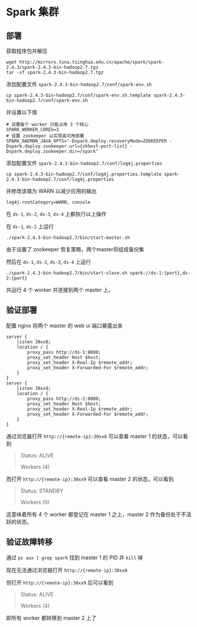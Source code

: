 # Spark 集群

## 部署

获取程序包并解压

```
wget http://mirrors.tuna.tsinghua.edu.cn/apache/spark/spark-2.4.3/spark-2.4.3-bin-hadoop2.7.tgz
tar -xf spark-2.4.3-bin-hadoop2.7.tgz
```

添加配置文件 `spark-2.4.3-bin-hadoop2.7/conf/spark-env.sh`

```
cp spark-2.4.3-bin-hadoop2.7/conf/spark-env.sh.template spark-2.4.3-bin-hadoop2.7/conf/spark-env.sh
```

并设置以下值

```
# 设置每个 worker 只能占用 3 个核心
SPARK_WORKER_CORES=3
# 设置 zookeeper 以实现高可用部署
SPARK_DAEMON_JAVA_OPTS="-Dspark.deploy.recoveryMode=ZOOKEEPER -Dspark.deploy.zookeeper.url={zkhost-port-list} -Dspark.deploy.zookeeper.dir=/spark"
```

添加配置文件 `spark-2.4.3-bin-hadoop2.7/conf/log4j.properties`

```
cp spark-2.4.3-bin-hadoop2.7/conf/log4j.properties.template spark-2.4.3-bin-hadoop2.7/conf/log4j.properties
```

并修改该值为 WARN 以减少应用的输出

```
log4j.rootCategory=WARN, console
```

在 `ds-1`, `ds-2`, `ds-3`, `ds-4` 上都执行以上操作

在 `ds-1`, `ds-2` 上运行

```
./spark-2.4.3-bin-hadoop2.7/bin/start-master.sh
```

由于设置了 zookeeper 恢复策略，两个master将组成备份集

然后在 `ds-1`, `ds-2`, `ds-3`, `ds-4` 上运行

```
./spark-2.4.3-bin-hadoop2.7/bin/start-slave.sh spark://ds-1:{port},ds-2:{port}
```

共运行 4 个 worker 并连接到两个 master 上。

## 验证部署

配置 nginx 将两个 master 的 web ui 端口暴露出来

```
server {
    listen 30xx8;
    location / {
        proxy_pass http://ds-1:8080;
        proxy_set_header Host $host;
        proxy_set_header X-Real-Ip $remote_addr;
        proxy_set_header X-Forwarded-For $remote_addr;
    }
}
server {
    listen 30xx9;
    location / {
        proxy_pass http://ds-2:8080;
        proxy_set_header Host $host;
        proxy_set_header X-Real-Ip $remote_addr;
        proxy_set_header X-Forwarded-For $remote_addr;
    }
}
```

通过浏览器打开 `http://{remote-ip}:30xx8` 可以查看 master 1 的状态，可以看到

> Status: ALIVE
>
> Workers (4)

而打开 `http://{remote-ip}:30xx9` 可以查看 master 2 的状态，可以看到

> Status: STANDBY
>
> Workers (0)

这意味着所有 4 个 worker 都登记在 master 1 之上，master 2 作为备份处于不活跃的状态。

## 验证故障转移

通过 `ps aux | grep spark` 找到 master 1 的 PID 并 `kill` 掉

现在无法通过浏览器打开 `http://{remote-ip}:30xx8`

但打开 `http://{remote-ip}:30xx9` 后可以看到

> Status: ALIVE
>
> Workers (4)

即所有 worker 都转移到 master 2 上了
